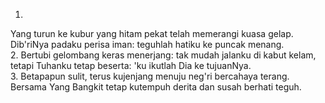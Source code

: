 1.
Yang turun ke kubur yang hitam pekat telah memerangi
kuasa gelap. Dib'riNya padaku perisa iman: teguhlah
hatiku ke puncak menang.
<br>
2.
Bertubi gelombang keras menerjang: tak mudah jalanku
di kabut kelam, tetapi Tuhanku tetap beserta:
'ku ikutlah Dia ke tujuanNya.
<br>
3.
Betapapun sulit, terus kujenjang menuju neg'ri
bercahaya terang. Bersama Yang Bangkit tetap kutempuh
derita dan susah berhati teguh.